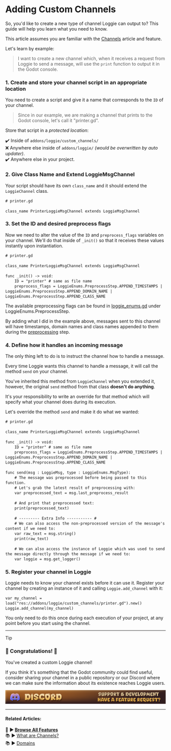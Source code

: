 # Adding Custom Channels

So, you'd like to create a new type of channel Loggie can output to?
This guide will help you learn what you need to know.

This article assumes you are familiar with the [Channels](../features/CHANNELS.md) article and feature.

Let's learn by example:

> I want to create a new channel which, when it receives a request from Loggie to send a message, will use the `print` function to output it in the Godot console.

### 1. Create and store your channel script in an appropriate location

You need to create a script and give it a name that corresponds to the `ID` of your channel.

> Since in our example, we are making a channel that prints to the Godot console, let's call it "printer.gd".

Store that script in a *protected location*:

✔️ Inside of `addons/loggie/custom_channels/`  
❌ Anywhere else inside of `addons/loggie/` *(would be overwritten by auto updater)*.  
✔️ Anywhere else in your project.  

### 2. Give Class Name and Extend LoggieMsgChannel

Your script should have its own `class_name` and it should extend the `LoggieChannel` class.

```gdscript
# printer.gd

class_name PrinterLoggieMsgChannel extends LoggieMsgChannel
```

### 3. Set the ID and desired preprocess flags

Now we need to alter the value of the `ID` and `preprocess_flags` variables on your channel. We'll do that inside of `_init()` so that it receives these values instantly upon instantiation.

```gdscript
# printer.gd

class_name PrinterLoggieMsgChannel extends LoggieMsgChannel

func _init() -> void:
	ID = "printer" # same as file name
	preprocess_flags = LoggieEnums.PreprocessStep.APPEND_TIMESTAMPS | LoggieEnums.PreprocessStep.APPEND_DOMAIN_NAME | LoggieEnums.PreprocessStep.APPEND_CLASS_NAME
```

The available preprocessing flags can be found in [loggie_enums.gd](../../addons/loggie/tools/loggie_enums.gd#L31) under LoggieEnums.PreprocessStep.

By adding what I did in the example above, messages sent to this channel will have timestamps, domain names and class names appended to them during the [preprocessing](../features/PREPROCESSING.md) step.

### 4. Define how it handles an incoming message

The only thing left to do is to instruct the channel how to handle a message.

Every time Loggie wants this channel to handle a message, it will call the method `send` on your channel.

You've inherited this method from `LoggieChannel` when you extended it, however, the original `send` method from that class **doesn't do anything**.

It's your responsibility to write an override for that method which will specify what your channel does during its execution.

Let's override the method `send` and make it do what we wanted:

```gdscript
# printer.gd

class_name PrinterLoggieMsgChannel extends LoggieMsgChannel

func _init() -> void:
	ID = "printer" # same as file name
	preprocess_flags = LoggieEnums.PreprocessStep.APPEND_TIMESTAMPS | LoggieEnums.PreprocessStep.APPEND_DOMAIN_NAME | LoggieEnums.PreprocessStep.APPEND_CLASS_NAME

func send(msg : LoggieMsg, type : LoggieEnums.MsgType):
	# The message was preprocessed before being passed to this function.
	# Let's grab the latest result of preprocessing with:
	var preprocessed_text = msg.last_preprocess_result
	
	# And print that preprocessed text:
	print(preprocessed_text)

	# --------- Extra Info ----------- #
	# We can also access the non-preprocessed version of the message's content if we need to:
	var raw_text = msg.string()
	print(raw_text)

	# We can also access the instance of Loggie which was used to send the message directly through the message if we need to:
	var loggie = msg.get_logger()
```

### 5. Register your channel in Loggie

Loggie needs to know your channel exists before it can use it.
Register your channel by creating an instance of it and calling `Loggie.add_channel` with it:

```gdscript
var my_channel = load("res://addons/loggie/custom_channels/printer.gd").new()
Loggie.add_channel(my_channel)
```

You only need to do this once during each execution of your project, at any point before you start using the channel.

---

> [!TIP]
> ### 🎉 Congratulations! 🥳 
> 
> You've created a custom Loggie channel!
> 
> If you think it's something that the Godot community could find useful, consider sharing your channel in a public repository or our Discord where we can make sure the information about its existence reaches Loggie users.
> 
> [<img src="../../assets/banners/discord.png">](https://discord.gg/XPdxpMqmcs)

---
#### Related Articles:
👀 **► [Browse All Features](../ALL_FEATURES.md)**  
📚 ► [What are Channels?](../features/CHANNELS.md)  
📚 ► [Domains](../features/DOMAINS.md)  